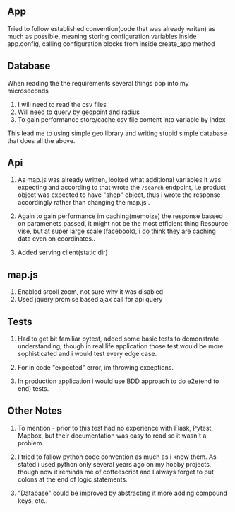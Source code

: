 App
-------
Tried to follow established convention(code that was already writen) as much as possible,
meaning storing configuration variables inside app.config, calling configuration blocks from inside create_app method


Database
--------
When reading the the requirements several things pop into my microseconds

1. I will need to read the csv files
2. Will need to query by geopoint and radius
2. To gain performance store/cache csv file content into variable by index

This lead me to using simple geo library and writing stupid simple database that does all the above.


Api
--------

1. As map.js was already written, looked what additional variables it was expecting and according to that wrote the `/search` endpoint, i.e product object was expected to have "shop" object, thus i wrote the response accordingly rather than changing the map.js .

2. Again to gain performance im caching(memoize) the response bassed on paramenets passed, it might not be the most efficient thing Resource vise, but at super large scale (facebook), i do think they are caching data even on coordinates..

3. Added serving client(static dir)


map.js
--------

1. Enabled srcoll zoom, not sure why it was disabled
2. Used jquery promise based ajax call for api query



Tests
--------

1. Had to get bit familiar pytest, added some basic tests to demonstrate understanding, though in real life application those test would be more sophisticated and i would test every edge case.

2. For in code "expected" error, im throwing exceptions.

3. In production application i would use BDD approach to do e2e(end to end) tests.


Other Notes
--------

1. To mention - prior to this test had no experience with Flask, Pytest, Mapbox, but their documentation was easy to read so it wasn't a problem.

2. I tried to fallow python code convention as much as i know them. As stated i used python only several years ago on my hobby projects, though now it reminds me of coffeescript and I always forget to put colons at the end of logic statements.

3. "Database" could be improved by abstracting it more adding compound keys, etc..
